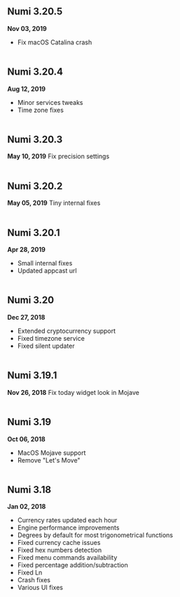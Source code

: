 ## Numi 3.20.5 
**Nov 03, 2019**
- Fix macOS Catalina crash
<br><br>

## Numi 3.20.4 
**Aug 12, 2019**
- Minor services tweaks
- Time zone fixes
<br><br>

## Numi 3.20.3 
**May 10, 2019**
Fix precision settings
<br><br>

## Numi 3.20.2 
**May 05, 2019**
Tiny internal fixes
<br><br>

## Numi 3.20.1 
**Apr 28, 2019**
* Small internal fixes
* Updated appcast url
<br><br>

## Numi  3.20
**Dec 27, 2018**
- Extended cryptocurrency support
- Fixed timezone service
- Fixed silent updater
<br><br>

## Numi 3.19.1
**Nov 26, 2018**
Fix today widget look in Mojave
<br><br>

## Numi 3.19
**Oct 06, 2018**
- MacOS Mojave support
- Remove "Let's Move"
<br><br>

## Numi 3.18
**Jan 02, 2018**
- Currency rates updated each hour
- Engine performance improvements
- Degrees by default for most trigonometrical functions
- Fixed currency cache issues
- Fixed hex numbers detection
- Fixed menu commands availability
- Fixed percentage addition/subtraction
- Fixed Ln
- Crash fixes
- Various UI fixes
<br><br>

